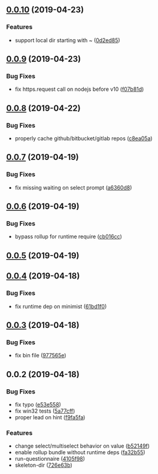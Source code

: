 ## [0.0.10](https://github.com/huochunpeng/makes/compare/v0.0.9...v0.0.10) (2019-04-23)


### Features

* support local dir starting with ~ ([0d2ed85](https://github.com/huochunpeng/makes/commit/0d2ed85))



## [0.0.9](https://github.com/huochunpeng/makes/compare/v0.0.8...v0.0.9) (2019-04-23)


### Bug Fixes

* fix https.request call on nodejs before v10 ([f07b81d](https://github.com/huochunpeng/makes/commit/f07b81d))



## [0.0.8](https://github.com/huochunpeng/makes/compare/v0.0.7...v0.0.8) (2019-04-22)


### Bug Fixes

* properly cache github/bitbucket/gitlab repos ([c8ea05a](https://github.com/huochunpeng/makes/commit/c8ea05a))



## [0.0.7](https://github.com/huochunpeng/makes/compare/v0.0.6...v0.0.7) (2019-04-19)


### Bug Fixes

* fix missing waiting on select prompt ([a6360d8](https://github.com/huochunpeng/makes/commit/a6360d8))



## [0.0.6](https://github.com/huochunpeng/makes/compare/v0.0.5...v0.0.6) (2019-04-19)


### Bug Fixes

* bypass rollup for runtime require ([cb016cc](https://github.com/huochunpeng/makes/commit/cb016cc))



## [0.0.5](https://github.com/huochunpeng/makes/compare/v0.0.4...v0.0.5) (2019-04-19)



## [0.0.4](https://github.com/huochunpeng/makes/compare/v0.0.3...v0.0.4) (2019-04-18)


### Bug Fixes

* fix runtime dep on minimist ([61bd1f0](https://github.com/huochunpeng/makes/commit/61bd1f0))



## [0.0.3](https://github.com/huochunpeng/makes/compare/v0.0.2...v0.0.3) (2019-04-18)


### Bug Fixes

* fix bin file ([977565e](https://github.com/huochunpeng/makes/commit/977565e))



## 0.0.2 (2019-04-18)


### Bug Fixes

* fix typo ([e53e558](https://github.com/huochunpeng/makes/commit/e53e558))
* fix win32 tests ([5a77cff](https://github.com/huochunpeng/makes/commit/5a77cff))
* proper lead on hint ([f9fa5fa](https://github.com/huochunpeng/makes/commit/f9fa5fa))


### Features

* change select/multiselect behavior on value ([b52149f](https://github.com/huochunpeng/makes/commit/b52149f))
* enable rollup bundle without runtime deps ([fa32b55](https://github.com/huochunpeng/makes/commit/fa32b55))
* run-questionnaire ([4105f98](https://github.com/huochunpeng/makes/commit/4105f98))
* skeleton-dir ([726e63b](https://github.com/huochunpeng/makes/commit/726e63b))




